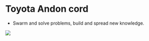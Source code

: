 # Toyota Andon cord

* Swarm and solve problems, build and spread new knowledge.

![](img/andon-cord-example-in-manufacturing.jpg)


